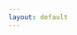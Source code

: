 ```yaml
---
layout: default
---
```


<div class="container">
	<br/>
	<div class="row" id="main"></div>
	<script src="vendors/jquery/dist/jquery.min.js"></script>
	<script src="data.js"></script>
	<script src="elastic-list.js"></script>
	<script src="filter-data.js"></script>
	<link href="css/main.css" rel="stylesheet">
	<link href="elastic-list.css" rel="stylesheet">
</div>
